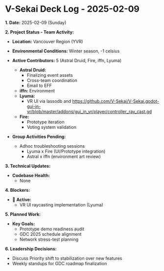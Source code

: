 # V-Sekai Deck Log - 2025-02-09

**1. Date:** 2025-02-09 (Sunday)

**2. Project Status - Team Activity:**

- **Location:** Vancouver Region (YVR)
- **Environmental Conditions:** Winter season, -1 celsius
- **Active Contributors:** 5 (Astral Druid, Fire, iffn, Lyuma)

  - **Astral Druid:**
    - Finalizing event assets
    - Cross-team coordination
    - Email to EFF
  - **iffn:** Environment
  - **Lyuma:**
    - VR UI via lassodb and <https://github.com/V-Sekai/V-Sekai.godot-gui-in-vr/blob/master/addons/gui_in_vr/player/controller_ray_cast.gd>
  - **Fire:**
    - Prototype iteration
    - Voting system validation

- **Group Activities Pending:**
  - Adhoc troubleshooting sessions
    - Lyuma x Fire (UI/Prototype integration)
    - Astral x iffn (environment art review)

**3. Technical Updates:**

- **Codebase Health:**
  - None

**4. Blockers:**

- 🛑 **Active:**
  - VR UI raycasting implementation (Lyuma)

**5. Planned Work:**

- **Key Goals:**
  - Prototype demo readiness audit
  - GDC 2025 schedule alignment
  - Network stress-test planning

**6. Leadership Decisions:**

- Discuss Priority shift to stabilization over new features
- Weekly standups for GDC roadmap finalization
